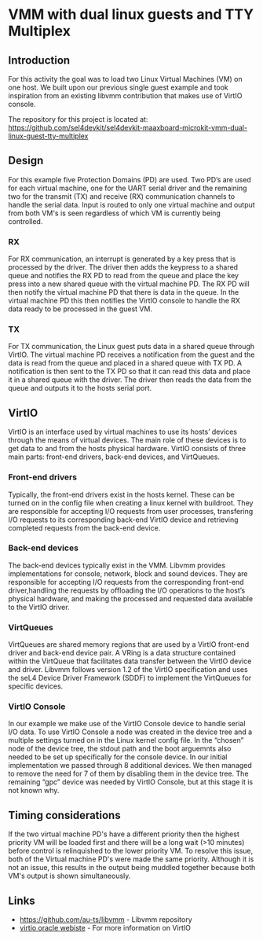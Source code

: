 # VMM with dual linux guests and TTY Multiplex

## Introduction 

For this activity the goal was to load two Linux Virtual Machines (VM) on one host. We built upon our previous single guest example and took inspiration from an existing libvmm contribution that makes use of VirtIO console. 

The repository for this project is located at: https://github.com/sel4devkit/sel4devkit-maaxboard-microkit-vmm-dual-linux-guest-tty-multiplex

## Design

For this example five Protection Domains (PD) are used. Two PD’s are used for each virtual machine, one for the UART serial driver and the remaining two for the transmit (TX) and receive (RX) communication channels to handle the serial data. Input is routed to only one virtual machine and output from both VM's is seen regardless of which VM is currently being controlled.

### RX
For RX communication, an interrupt is generated by a key press that is processed by the driver. The driver then adds the keypress to a shared queue and notifies the RX PD to read from the queue and place the key press into a new shared queue with the virtual machine PD. The RX PD will then notify the virtual machine PD that there is data in the queue. In the virtual machine PD this then notifies the VirtIO console to handle the RX data ready to be processed in the guest VM. 

### TX
For TX communication, the Linux guest puts data in a shared queue through VirtIO. The virtual machine PD receives a notification from the guest and the data is read from the queue and placed in a shared queue with TX PD. A notification is then sent to the TX PD so that it can read this data and place it in a shared queue with the driver. The driver then reads the data from the queue and outputs it to the hosts serial port.

## VirtIO

VirtIO is an interface used by virtual machines to use its hosts’ devices through the means of virtual devices. The main role of these devices is to get data to and from the hosts physical hardware. VirtIO consists of three main parts: front-end drivers, back-end devices, and VirtQueues.

### Front-end drivers
Typically, the front-end drivers exist in the hosts kernel. These can be turned on in the config file when creating a linux kernel with buildroot. They are responsible for accepting I/O requests from user processes, transfering I/O requests to its corresponding back-end VirtIO device and retrieving completed requests from the back-end device. 

### Back-end devices
The back-end devices typically exist in the VMM. Libvmm provides implementations for console, network, block and sound devices. They are responsible for accepting I/O requests from the corresponding front-end driver,handling the requests by offloading the I/O operations to the host’s physical hardware, and making the processed and requested data available to the VirtIO driver. 

### VirtQueues
VirtQueues are shared memory regions that are used by a VirtIO front-end driver and back-end device pair. A VRing is a data structure contained within the VirtQueue that facilitates data transfer between the VirtIO device and driver. Libvmm follows version 1.2 of the VirtIO specification and uses the seL4 Device Driver Framework (SDDF) to implement the VirtQueues for specific devices.

### VirtIO Console
In our example we make use of the VirtIO Console device to handle serial I/O data. To use VirtIO Console a node was created in the device tree and a multiple settings turned on in the Linux kernel config file. In the “chosen” node of the device tree, the stdout path and the boot arguemnts also needed to be set up specifically for the console device. In our initial implementation we passed through 8 additional devices. We then managed to remove the need for 7 of them by disabling them in the device tree. The remaining “gpc” device was needed by VirtIO Console, but at this stage it is not known why. 

## Timing considerations

If the two virtual machine PD's have a different priority then the highest priority VM will be loaded first and there will be a long wait (>10 minutes) before control is relinquished to the lower priority VM. To resolve this issue, both of the Virtual machine PD's were made the same priority. Although it is not an issue, this results in the output being muddled together because both VM's output is shown simultaneously.

## Links

* https://github.com/au-ts/libvmm - Libvmm repository
* [virtio oracle webiste](https://blogs.oracle.com/linux/post/introduction-to-virtio) - For more information on VirtIO

